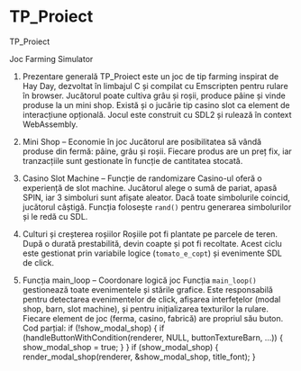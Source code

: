 # TP_Proiect
TP_Proiect


Joc Farming Simulator
1. Prezentare generală
TP_Proiect este un joc de tip farming inspirat de Hay Day, dezvoltat în limbajul C și compilat cu Emscripten pentru rulare în browser. Jucătorul poate cultiva grâu și roșii, produce pâine și vinde produse la un mini shop. Există și o jucărie tip casino slot ca element de interacțiune opțională. Jocul este construit cu SDL2 și rulează în context WebAssembly.
 
2. Mini Shop – Economie în joc
Jucătorul are posibilitatea să vândă produse din fermă: pâine, grâu și roșii. Fiecare produs are un preț fix, iar tranzacțiile sunt gestionate în funcție de cantitatea stocată.
 
3. Casino Slot Machine – Funcție de randomizare
Casino-ul oferă o experiență de slot machine. Jucătorul alege o sumă de pariat, apasă SPIN, iar 3 simboluri sunt afișate aleator. Dacă toate simbolurile coincid, jucătorul câștigă. Funcția folosește `rand()` pentru generarea simbolurilor și le redă cu SDL.
 
4. Culturi și creșterea roșiilor
Roșiile pot fi plantate pe parcele de teren. După o durată prestabilită, devin coapte și pot fi recoltate. Acest ciclu este gestionat prin variabile logice (`tomato_e_copt`) și evenimente SDL de click.
 
5. Funcția main_loop – Coordonare logică joc
Funcția `main_loop()` gestionează toate evenimentele și stările grafice. Este responsabilă pentru detectarea evenimentelor de click, afișarea interfețelor (modal shop, barn, slot machine), și pentru inițializarea texturilor la rulare. Fiecare element de joc (ferma, casino, fabrică) are propriul său buton.
Cod parțial:
if (!show_modal_shop) {
    if (handleButtonWithCondition(renderer, NULL, buttonTextureBarn, ...)) {
        show_modal_shop = true;
    }
}
if (show_modal_shop) {
    render_modal_shop(renderer, &show_modal_shop, title_font);
}

 
